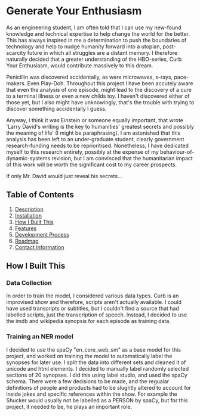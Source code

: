 # Generate Your Enthusiasm

As an engineering student, I am often told that I can use my new-found knowledge and technical expertise to help change the world for the better. This has always inspired in me a determination to push the boundaries of technology and help to nudge humanity forward into a utopian, post-scarcity future in which all struggles are a distant memory. I therefore naturally decided that a greater understanding of the HBO-series, Curb Your Enthusiasm, would contribute massively to this dream.

Penicillin was discovered accidentally, as were microwaves, x-rays, pace-makers. Even Play-Doh. Throughout this project I have been accutely aware that even the analysis of one episode, might lead to the discovery of a cure to a terminal illness or even a new childs toy. I haven't discovered either of those yet, but I also might have unknowingly, that's the trouble with trying to discover something accidentally I guess.

Anyway, I think it was Einstein or someone equally important, that wrote 'Larry David's writing is the key to humanities' greatest secrets and possibly the meaning of life' (I might be paraphrasing). I am astonished that this analysis has been left to an under-graduate student, clearly government research-funding needs to be reprioritised. Nonetheless, I have dedicated myself to this research entirely, possibly at the expense of my behaviour-of-dynamic-systems revision, but I am convinced that the humanitarian impact of this work will be worth the significant cost to my career prospects.

If only Mr. David would just reveal his secrets...

## Table of Contents

1. [Description](#generate-your-enthusiasm)
2. [Installation](#installation)
3. [How I Built This](#how-i-built-this)
4. [Features](#features)
5. [Development Process](#development-process)
6. [Roadmap](#roadmap)
7. [Contact Information](#contact-information)

## How I Built This

### Data Collection

In order to train the model, I considered various data types. Curb is an improvised show and therefore, scripts aren't actually available. I could have used transcripts or subtitles, but I couldn't find a source that had labelled scripts, just the transcription of speech. Instead, I decided to use the imdb and wikipedia synopsis for each episode as training data.

### Training an NER model

I decided to use the spaCy "en_core_web_sm" as a base model for this project, and worked on training the model to automatically label the synopses for later use. I split the data into different sets and cleaned it of unicode and html elements. I decided to manually label randomly selected sections of 20 synopses. I did this using label studio, and used the spaCy schema. There were a few decisions to be made, and the regualar definitions of people and products had to be slughtly altered to account for inside jokes and specific references within the show. For example the Shucker would usually not be labelled as a PERSON by spaCy, but for this project, it needed to be, he plays an important role.

